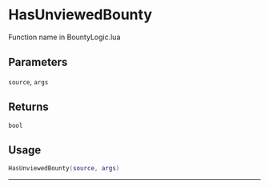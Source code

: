 # HasUnviewedBounty
Function name in BountyLogic.lua
## Parameters
`source`, `args`
## Returns
`bool`
## Usage
```lua
HasUnviewedBounty(source, args)
```
---
